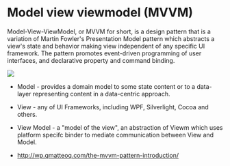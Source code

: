 # Model view viewmodel (MVVM)

Model-View-ViewModel, or MVVM for short, is a design pattern that is a variation of Martin Fowler's Presentation Model pattern which abstracts a view's state and behavior making view independent of any specific UI framework. The pattern promotes event-driven programming of user interfaces, and declarative property and command binding.

![](https://i.stack.imgur.com/yDjEr.png)



* Model - provides a domain model to some state content or to a data-layer representing content in a data-centric approach.

* View - any of UI Frameworks, including WPF, Silverlight, Cocoa and others.

* View Model - a "model of the view", an abstraction of Viewm which uses platform specifc binder to mediate communication between View and Model.

* http://wp.qmatteoq.com/the-mvvm-pattern-introduction/
